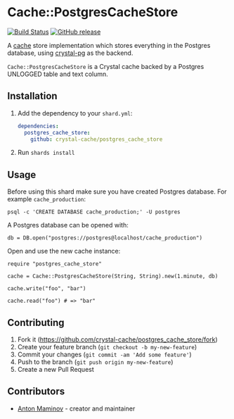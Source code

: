 # Cache::PostgresCacheStore

[![Build Status](https://travis-ci.org/crystal-cache/postgres_cache_store.svg?branch=main)](https://travis-ci.org/crystal-cache/postgres_cache_store)
[![GitHub release](https://img.shields.io/github/release/crystal-cache/postgres_cache_store.svg)](https://github.com/crystal-cache/postgres_cache_store/releases)

A [cache](https://github.com/crystal-cache/cache) store implementation which stores everything in the Postgres database,
using [crystal-pg](https://github.com/will/crystal-pg) as the backend.

`Cache::PostgresCacheStore` is a Crystal cache backed by a Postgres UNLOGGED table and text column.

## Installation

1. Add the dependency to your `shard.yml`:

   ```yaml
   dependencies:
     postgres_cache_store:
       github: crystal-cache/postgres_cache_store
   ```

2. Run `shards install`

## Usage

Before using this shard make sure you have created Postgres database. For example `cache_production`:

```console
psql -c 'CREATE DATABASE cache_production;' -U postgres
```

A Postgres database can be opened with:

```crystal
db = DB.open("postgres://postgres@localhost/cache_production")
```

Open and use the new cache instance:

```crystal
require "postgres_cache_store"

cache = Cache::PostgresCacheStore(String, String).new(1.minute, db)

cache.write("foo", "bar")

cache.read("foo") # => "bar"
```

## Contributing

1. Fork it (<https://github.com/crystal-cache/postgres_cache_store/fork>)
2. Create your feature branch (`git checkout -b my-new-feature`)
3. Commit your changes (`git commit -am 'Add some feature'`)
4. Push to the branch (`git push origin my-new-feature`)
5. Create a new Pull Request

## Contributors

- [Anton Maminov](https://github.com/mamantoha) - creator and maintainer
